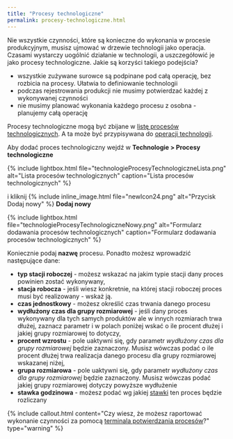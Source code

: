 ```yaml
---
title: "Procesy technologiczne"
permalink: procesy-technologiczne.html
---
```


Nie wszystkie czynności, które są konieczne do wykonania w procesie produkcyjnym, musisz ujmować w drzewie technologii jako operacja. Czasami wystarczy uogólnić działanie w technologii, a uszczegółowić je jako procesy technologiczne. Jakie są korzyści takiego podejścia?
- wszystkie zużywane surowce są podpinane pod całą operację, bez rozbicia na procesy. Ułatwia to definiowanie technologii
- podczas rejestrowania produkcji nie musimy potwierdzać każdej z wykonywanej czynności
- nie musimy planować wykonania każdego procesu z osobna - planujemy całą operację

Procesy technologiczne mogą być zbijane w [listę procesów technologicznych](/listy-procesow). A ta może być przypisywana do [operacji technologii](/technologie-szczegoly.html#zakładka-procesy).

Aby dodać proces technologiczny wejdź w **Technologie > Procesy technologiczne**

{% include lightbox.html file="technologieProcesyTechnologiczneLista.png" alt="Lista procesów technologicznych" caption="Lista procesów technologicznych" %} 

i kliknij {% include inline_image.html file="newIcon24.png" alt="Przycisk Dodaj nowy" %} **Dodaj nowy**  

{% include lightbox.html file="technologieProcesyTechnologiczneNowy.png" alt="Formularz dodawania procesów technologicznych" caption="Formularz dodawania procesów technologicznych" %} 

Koniecznie podaj **nazwę** procesu. Ponadto możesz wprowadzić następujące dane:

- **typ stacji roboczej** - możesz wskazać na jakim typie stacji dany proces powinien zostać wykonywany,
- **stacja robocza** - jeśli wiesz konkretnie, na której stacji roboczej proces musi być realizowany - wskaż ją. 
- **czas jednostkowy** - możesz określić czas trwania danego procesu
- **wydłużony czas dla grupy rozmiarowej** - jeśli dany proces wykonywany dla tych samych produktów ale w innych rozmiarach trwa dłużej, zaznacz parametr i w polach poniżej wskać o ile procent dłużej i jakiej grupy rozmiarowej to dotyczy,
- **procent wzrostu** - pole uaktywni się, gdy parametr *wydłużony czas dla grupy rozmiarowej* będzie zaznaczony. Musisz wówczas podać o ile procent dłużej trwa realizacja danego procesu dla grupy rozmiarowej wskazanej niżej,
- **grupa rozmiarowa** - pole uaktywni się, gdy parametr *wydłużony czas dla grupy rozmiarowej* będzie zaznaczony. Musisz wówczas podać jakiej grupy rozmiarowej dotyczy powyższe wydłużenie
- **stawka godzinowa** - możesz podać wg jakiej [stawki](stawki-za-procesy) ten proces będzie rozliczany

{% include callout.html content="Czy wiesz, że możesz raportować wykonanie czynności za pomocą [terminala potwierdzania procesów](/terminal-potwierdzania-procesow)?" type="warning" %}